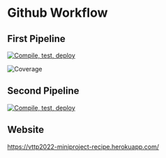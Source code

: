 # Github Workflow

## First Pipeline
[![Compile, test, deploy](https://github.com/mk-dy/vttp2022-mini-project/actions/workflows/main.yaml/badge.svg)](https://github.com/mk-dy/vttp2022-mini-project/actions/workflows/main.yaml)

![Coverage](https://bigtimemk.sgp1.digitaloceanspaces.com/coverage/vttp2022-mini-project/jacoco.svg)

## Second Pipeline
[![Compile, test, deploy](https://github.com/mk-dy/vttp2022-mini-project/actions/workflows/deploy.yaml/badge.svg)](https://github.com/mk-dy/vttp2022-mini-project/actions/workflows/deploy.yaml)

## Website
https://vttp2022-miniproject-recipe.herokuapp.com/